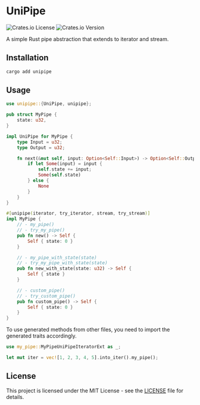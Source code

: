 # UniPipe

![Crates.io License](https://img.shields.io/crates/l/unipipe?style=flat-square)
![Crates.io Version](https://img.shields.io/crates/v/unipipe?style=flat-square)

A simple Rust pipe abstraction that extends to iterator and stream.

## Installation

```sh
cargo add unipipe
```

## Usage

```rust
use unipipe::{UniPipe, unipipe};

pub struct MyPipe {
    state: u32,
}

impl UniPipe for MyPipe {
    type Input = u32;
    type Output = u32;

    fn next(&mut self, input: Option<Self::Input>) -> Option<Self::Output> {
        if let Some(input) = input {
            self.state += input;
            Some(self.state)
        } else {
            None
        }
    }
}

#[unipipe(iterator, try_iterator, stream, try_stream)]
impl MyPipe {
    // - my_pipe()
    // - try_my_pipe()
    pub fn new() -> Self {
        Self { state: 0 }
    }

    // - my_pipe_with_state(state)
    // - try_my_pipe_with_state(state)
    pub fn new_with_state(state: u32) -> Self {
        Self { state }
    }

    // - custom_pipe()
    // - try_custom_pipe()
    pub fn custom_pipe() -> Self {
        Self { state: 0 }
    }
}
```

To use generated methods from other files, you need to import the generated traits accordingly.

```rust
use my_pipe::MyPipeUniPipeIteratorExt as _;

let mut iter = vec![1, 2, 3, 4, 5].into_iter().my_pipe();
```

## License

This project is licensed under the MIT License - see the [LICENSE](LICENSE) file for details.
